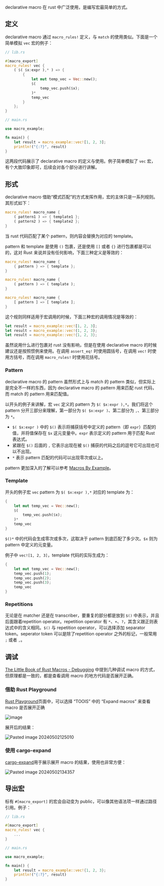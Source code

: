 
declarative macro 在 rust 中广泛使用，是编写宏最简单的方式。

## 定义

declarative macro 通过 `macro_rules!` 定义，与 `match` 的使用类似。下面是一个简单模拟 `vec` 宏的例子：

```rust
// lib.rs

#[macro_export]
macro_rules! vec {
    ( $( $x:expr ),* ) => {
        {
            let mut temp_vec = Vec::new();
            $(
                temp_vec.push($x);
            )*
            temp_vec
        }
    };
}
```

```rust
// main.rs

use macro_example;

fn main() {
    let result = macro_example::vec![1, 2, 3];
    println!("{:?}", result)
}
```

这两段代码展示了 declarative macro 的定义与使用。例子简单模拟了 `vec` 宏，有个大致印象即可，后续会对各个部分进行讲解。

## 形式

declarative macro 借助“模式匹配”的方式发挥作用，宏的主体只是一系列规则。其形式如下：

```rust
macro_rules! macro_name {
	( pattern1 ) => { template1 };
	( pattern2 ) => { template2 };
}
```

当 rust 代码匹配了某个 pattern，则内容会替换为对应的 template。

pattern 和 template 是使用 `()` 包裹，还是使用 `[]` 或者 `{}` 进行包裹都是可以的，这对 Rust 来说并没有任何影响，下面三种定义是等效的：

```rust
macro_rules! macro_name {
	{ pattern } => { template };
}

macro_rules! macro_name {
	( pattern ) => ( template );
}

macro_rules! macro_name {
	[ pattern ] => [ template ];
}
```

这个规则同样适用于宏调用的时候，下面三种宏的调用情况是等效的：

```rust
let result = macro_example::vec![1, 2, 3];
let result = macro_example::vec!(1, 2, 3);
let result = macro_example::vec!{1, 2, 3};
```

虽然说用什么进行包裹对 rust 没有影响，但是在使用 declarative macro 的时候建议还是按照惯例来使用。在调用 `assert_eq!` 时使用圆括号，在调用 `vec!` 时使用方括号，而在调用 `macro_rules!` 时使用花括号。

### Pattern

declarative macro 的 pattern 虽然形式上与 match 的 pattern 类似，但实际上是完全不一样的东西，因为 declarative macro 的 pattern 用来匹配 rust 代码，而 match 的 pattern 用来匹配值。

以开头的例子来讲解，宏 `vec` 定义的 pattern 为 `$( $x:expr ),*`。我们将这个 pattern 分开三部分来理解，第一部分为 `$( $x:expr )`、第二部分为 `,`、第三部分为 `*`。

- `$( $x:expr )` 中的 `$()` 表示将捕获括号中定义的 pattern（即 `expr`）匹配的值，并将值保存在 `$x` 这元变量中。`expr` 表示定义的 pattern 用于匹配 Rust 表达式。
- 紧跟在 `$()` 后面的 `,` 它表示出现在被 `$()` 捕获的代码之后的逗号它可出现也可以不出现。
- `*` 表示 pattern 匹配的代码可以出现零次或以上。

pattern 更加深入的了解可以参考 [Macros By Example](https://doc.rust-lang.org/reference/macros-by-example.html)。

### Template

开头的例子宏 `vec` pattern 为 `$( $x:expr ),*` 对应的 template 为：

```rust
{
	let mut temp_vec = Vec::new();
	$(
		temp_vec.push($x);
	)*
	temp_vec
}
```

`$()*` 中的代码会生成零次或多次，这取决于 pattern 到底匹配了多少次。`$x` 则为 pattern 中定义的元变量。

例子中 `vec![1, 2, 3]`，template 代码的实际生成为：

```rust
{
    let mut temp_vec = Vec::new();
    temp_vec.push(1);
    temp_vec.push(2);
    temp_vec.push(3);
    temp_vec
}
```

### Repetitions

无论是在 matcher 还是在 transcriber，要重复的部分都是放到 `$()` 中表示，并且后面跟着repetition operator。repetition operator 有 `*`、`+`、`?`，其含义跟正则表达式中的含义相同。`$()` 与 repetition operator，可以选择添加 separator token。seperator token 可以是除了repetition operator 之外的标记，一般常用 `;` 或者 `,`。

## 调试

[The Little Book of Rust Macros - Debugging](https://veykril.github.io/tlborm/syntax-extensions/debugging.html#debugging) 中提到几种调试 macro 的方式，但原理都是一致的，都是查看调用 macro 的地方代码是否展开正确。

### 借助 Rust Playground

[Rust Playground](https://play.rust-lang.org)页面中，可以选择 “TOOlS” 中的 “Expand macros” 来查看 macro 是否展开正确

![image](https://cdn.luohuidong.cn/clipboard_20240501_113402.png)

展开后的结果：

![Pasted image 20240502125010](http://cdn.luohuidong.cn/Pasted%20image%2020240502125010.png)

### 使用 cargo-expand

[cargo-expand](https://github.com/dtolnay/cargo-expand)用于展示展开 macro 的结果，使用也非常方便：

![Pasted image 20240502134357](http://cdn.luohuidong.cn/Pasted%20image%2020240502134357.png)

## 导出宏

标有 `#[macro_export]` 的宏会自动变为 public，可以像其他语法项一样通过路径引用。例子：

```rust
// lib.rs

#[macro_export]
macro_rules! vec {
    ...
}
```

```rust
// main.rs

use macro_example;

fn main() {
    let result = macro_example::vec!{1, 2, 3};
    println!("{:?}", result)
}
```

